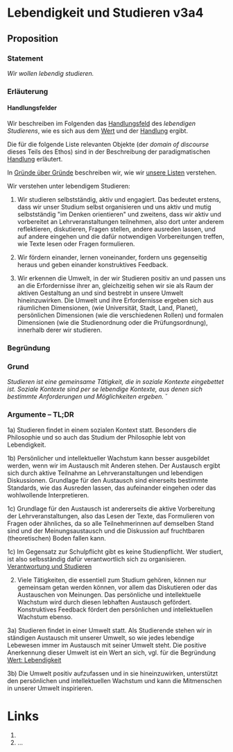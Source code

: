 <!---
   NAME - The NAME of this project is:
ethos

  FILE - The FILENAME of the current file is:
/v3a4.md

  CREATION - This project was CREATED on:
2017-01-28-16:15:00 UTC

  MODIFICATION - This project was last MODIFIED on:
2017-01-28-16:15:00 UTC

  VERSION - The current VERSION of this project is:
<git-commit-hash>-2017-01-28-16:15:00 UTC

  CREATOR(S) - This project was CREATED by:
Michael Czechowski, Martin Maga

  CONTACT - You can CONTACT the creator(s) or developer(s) of this project at:
E-Mail: mail@martinmaga.de

  COPYRIGHT - The COPYRIGHT holder of this project is:
COPYRIGHT (c) 2016 Martin Maga

  LICENSE - This project is LICENSED under the following license:
Martin Maga 2016 CC BY-SA 4.0 https://creativecommons.org

  SUBFILE – This is a SUBFILE! For more INFORMATION on this project go to:
/README.md
--->

# Lebendigkeit und Studieren v3a4
## Proposition
### Statement
*Wir wollen lebendig studieren.*

### Erläuterung
#### Handlungsfelder
Wir beschreiben im Folgenden das [Handlungsfeld](../synopsis/reasons.md) des *lebendigen Studierens*, wie es sich aus dem [Wert](../values/v3_liveliness.md)
und der [Handlung](../actions/a4_study.md) ergibt.

Die für die folgende Liste relevanten Objekte (der *domain of discourse* dieses Teils des Ethos) sind in der Beschreibung der paradigmatischen [Handlung](../actions/ai_action.md) erläutert.  

In [Gründe über Gründe](../synopsis/reasons.md) beschreiben wir, wie wir [unsere Listen](../synopsis/reasons.md) verstehen.

Wir verstehen unter lebendigem Studieren:

1. Wir studieren selbstständig, aktiv und engagiert.
Das bedeutet erstens, dass wir unser Studium selbst organisieren und uns aktiv und mutig selbstständig "im Denken orientieren" und zweitens, dass wir aktiv und vorbereitet an Lehrveranstaltungen teilnehmen, also dort unter anderem reflektieren, diskutieren, Fragen stellen, andere ausreden lassen, und auf andere eingehen und die dafür notwendigen Vorbereitungen treffen, wie Texte lesen oder Fragen formulieren.

2. Wir fördern einander, lernen voneinander, fordern uns gegenseitig heraus und geben einander konstruktives Feedback.

3. Wir erkennen die Umwelt, in der wir Studieren positiv an und passen uns an die Erfordernisse ihrer an, gleichzeitig sehen wir sie als Raum der aktiven Gestaltung an und sind bestrebt in unsere Umwelt hineinzuwirken.
Die Umwelt und ihre Erfordernisse ergeben sich aus räumlichen Dimensionen, (wie Universität, Stadt, Land, Planet), persönlichen Dimensionen (wie die verschiedenen Rollen) und formalen Dimensionen (wie die Studienordnung oder die Prüfungsordnung), innerhalb derer wir studieren.




### Begründung
### Grund
*Studieren ist eine gemeinsame Tätigkeit, die in soziale Kontexte eingebettet ist. Soziale Kontexte sind per se lebendige Kontexte, aus denen sich bestimmte Anforderungen und Möglichkeiten ergeben.*
˘
### Argumente – TL;DR
1a) Studieren findet in einem sozialen Kontext statt. Besonders die Philosophie und so auch das Studium der Philosophie lebt von Lebendigkeit.

1b) Persönlicher und intellektueller Wachstum kann besser ausgebildet werden, wenn wir im Austausch mit Anderen stehen. Der Austausch ergibt sich durch aktive Teilnahme an Lehrveranstaltungen und lebendigen Diskussionen. Grundlage für den Austausch sind einerseits bestimmte Standards, wie das Ausreden lassen, das aufeinander eingehen oder das wohlwollende Interpretieren.

1c) Grundlage für den Austausch ist andererseits die aktive Vorbereitung der Lehrveranstaltungen, also das Lesen der Texte, das Formulieren von Fragen oder ähnliches, da so alle Teilnehmerinnen auf demselben Stand sind und der Meinungsaustausch und die Diskussion auf fruchtbaren (theoretischen) Boden fallen kann.

1c) Im Gegensatz zur Schulpflicht gibt es keine Studienpflicht. Wer studiert, ist also selbsständig dafür verantwortlich sich zu organisieren. [Verantwortung und Studieren](../contents/field/v6a3.md)

2.  Viele Tätigkeiten, die essentiell zum Studium gehören, können nur gemeinsam getan werden können, vor allem das Diskutieren oder das Austauschen von Meinungen. Das persönliche und intellektuelle Wachstum wird durch diesen lebhaften Austausch gefördert. Konstruktives Feedback fördert den persönlichen und intellektuellen Wachstum ebenso.


3a) Studieren findet in einer Umwelt statt. Als Studierende stehen wir in ständigen Austausch mit unserer Umwelt, so wie jedes lebendige Lebewesen immer im Austausch mit seiner Umwelt steht. Die positive Anerkennung dieser Umwelt ist ein Wert an sich, vgl. für die Begründung [Wert: Lebendigkeit](../values/v3_liveliness.md)

3b) Die Umwelt positiv aufzufassen und in sie hineinzuwirken, unterstützt den persönlichen und intellektuellen Wachstum und kann die Mitmenschen in unserer Umwelt inspirieren.

# Links
  1.
  2. …
